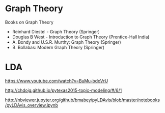 # Graph Theory
Books on Graph Theory
- Reinhard Diestel - Graph Theory (Springer)
- Douglas B West - Introduction to Graph Theory (Prentice-Hall India)
- A. Bondy and U.S.R. Murthy: Graph Theory (Springer)
- B. Bollabas: Modern Graph Theory (Springer)


# LDA

https://www.youtube.com/watch?v=BuMu-bdoVrU

http://chdoig.github.io/pytexas2015-topic-modeling/#/6/1

http://nbviewer.jupyter.org/github/bmabey/pyLDAvis/blob/master/notebooks/pyLDAvis_overview.ipynb
